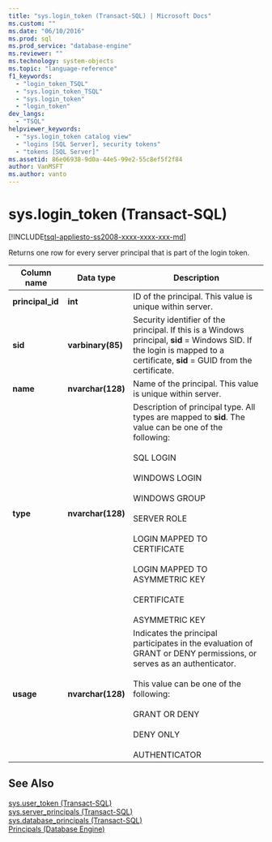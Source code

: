 ```yaml
---
title: "sys.login_token (Transact-SQL) | Microsoft Docs"
ms.custom: ""
ms.date: "06/10/2016"
ms.prod: sql
ms.prod_service: "database-engine"
ms.reviewer: ""
ms.technology: system-objects
ms.topic: "language-reference"
f1_keywords: 
  - "login_token_TSQL"
  - "sys.login_token_TSQL"
  - "sys.login_token"
  - "login_token"
dev_langs: 
  - "TSQL"
helpviewer_keywords: 
  - "sys.login_token catalog view"
  - "logins [SQL Server], security tokens"
  - "tokens [SQL Server]"
ms.assetid: 86e06938-9d0a-44e5-99e2-55c8ef5f2f84
author: VanMSFT
ms.author: vanto
---
```

# sys.login_token (Transact-SQL)
[!INCLUDE[tsql-appliesto-ss2008-xxxx-xxxx-xxx-md](../../includes/tsql-appliesto-ss2008-xxxx-xxxx-xxx-md.md)]

  Returns one row for every server principal that is part of the login token.  
  
|Column name|Data type|Description|  
|-----------------|---------------|-----------------|  
|**principal_id**|**int**|ID of the principal. This value is unique within server.|  
|**sid**|**varbinary(85)**|Security identifier of the principal. If this is a Windows principal, **sid** = Windows SID. If the login is mapped to a certificate, **sid** = GUID from the certificate.|  
|**name**|**nvarchar(128)**|Name of the principal. This value is unique within server.|  
|**type**|**nvarchar(128)**|Description of principal type. All types are mapped to **sid**. The value can be one of the following:<br /><br /> SQL LOGIN<br /><br /> WINDOWS LOGIN<br /><br /> WINDOWS GROUP<br /><br /> SERVER ROLE<br /><br /> LOGIN MAPPED TO CERTIFICATE<br /><br /> LOGIN MAPPED TO ASYMMETRIC KEY<br /><br /> CERTIFICATE<br /><br /> ASYMMETRIC KEY|  
|**usage**|**nvarchar(128)**|Indicates the principal participates in the evaluation of GRANT or DENY permissions, or serves as an authenticator.<br /><br /> This value can be one of the following:<br /><br /> GRANT OR DENY<br /><br /> DENY ONLY<br /><br /> AUTHENTICATOR|  
  
## See Also  
 [sys.user_token &#40;Transact-SQL&#41;](../../relational-databases/system-catalog-views/sys-user-token-transact-sql.md)   
 [sys.server_principals &#40;Transact-SQL&#41;](../../relational-databases/system-catalog-views/sys-server-principals-transact-sql.md)   
 [sys.database_principals &#40;Transact-SQL&#41;](../../relational-databases/system-catalog-views/sys-database-principals-transact-sql.md)   
 [Principals &#40;Database Engine&#41;](../../relational-databases/security/authentication-access/principals-database-engine.md)  
  
  
